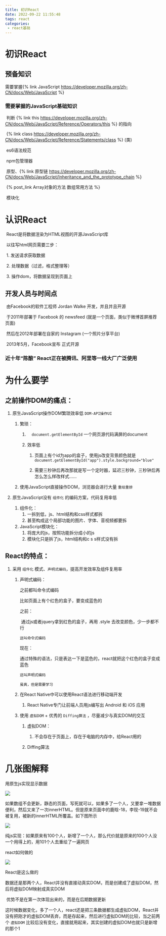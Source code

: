 ```yaml
---
title: 初识React
date: 2022-09-22 11:55:48
tags: react
categories: 	
 - react基础
---
```


# 初识React



## 预备知识

需要掌握{% link JavaScript https://developer.mozilla.org/zh-CN/docs/Web/JavaScript %}

### 需要掌握的JavaScript基础知识

​	判断 {% link this https://developer.mozilla.org/zh-CN/docs/Web/JavaScript/Reference/Operators/this %} 的指向

​	{% link class https://developer.mozilla.org/zh-CN/docs/Web/JavaScript/Reference/Statements/class %} (类)

​	es6语法规范

​	npm包管理器

​	原型、{% link 原型链 https://developer.mozilla.org/zh-CN/docs/Web/JavaScript/Inheritance_and_the_prototype_chain %}

​	{% post_link Array对象的方法 数组常用方法 %}

​	模块化

# 认识React

​	React是将数据渲染为HTML视图的开源JavaScript库

​	以往写html网页需要三步：

​		1. 发送请求获取数据

​		2. 处理数据（过滤，格式整理等）

​		3. 操作dom，将数据呈现到页面上

## 开发人员与时间点

​		由Facebook的软件工程师 Jordan Walke 开发，并且并且开源

​		于2011年部署于 Facebook 的 newsfeed (就是一个页面，类似于微博首屏推荐页面)

​		然后在2012年部署在自家的 Instagram (一个照片分享平台)

​		2013年5月，Facebook宣布 正式开源

### 		近十年“陈酿” React正在被腾讯、阿里等一线大厂广泛使用



# 为什么要学

## 之前操作DOM的痛点：

1. 原生JavaScript操作DOM繁琐效率低 `DOM-API操作UI`

   1. 繁琐：

      1. ` 	document.getElementById` 一个网页源代码满屏的document

      2. 效率低

         1. 页面上有个id为app的盒子，使用js改变背景颜色就是`document.getElementById("app").style.background="blue"`

         2. 需要三秒钟后再改那就是写一个定时器，延迟三秒钟，三秒钟后再怎么怎么样改样式……
   2. 使用JavaScript直接操作DOM，浏览器会进行大量 `重绘重排`

2. 原生JavaScript没有 `组件化` 的编码方案，代码复用率低

   1. 组件化：
      1. 一拆到低，js、html结构和css样式都拆
      2. 甚至构成这个局部功能的图片、字体、音视频都要拆
   2. JavaScript模块化：
      1. 将庞大的js，按照功能拆分成小的js
      2. 模块化只是拆了js，html结构和c s s样式没有拆

## React的特点：

1. 采用 `组件化` 模式、`声明式编码`，提高开发效率及组件复用率

   1. 声明式编码：

      之前都叫命令式编码

      比如页面上有个红色的盒子，要变成蓝色的

      之前：

      ​		通过js或者jquery拿到红色的盒子，再用 .style 去改变颜色，少一步都不行

      `这叫命令式编码`

      现在：

      ​		通过特殊的语法，只是表达一下是蓝色的，react就把这个红色的盒子变成蓝色

      `这叫声明式编码`

      `虽爽，但是需要学习`

   2. 在React Native中可以使用React语法进行移动端开发

      1. React Native专门让前端人员用js编写出 Android 和 iOS 应用

   3. 使用 `虚拟DOM` + 优秀的 `Diffing算法` ，尽量减少与真实DOM的交互

      1. 虚拟DOM：
         1. 不会存在于页面上，存在于电脑的内存中，给React用的
      
      2. Diffing算法
      
         

# 几张图解释

用原生js实现显示数据

![](https://react-1300475487.cos.ap-chengdu.myqcloud.com/js.png)

如果数组不会更新，静态的页面，写死就可以，如果多了一个人，又要拿一堆数据便利，然后又来了一次innerHTML。但是原来页面中的鹿晗-18，李现-19就不会被复用，被新的innerHTML所覆盖。如下图所示

![](https://react-1300475487.cos.ap-chengdu.myqcloud.com/js1.png)

纯js实现：如果原来有100个人，新增了一个人，那么代价就是原来的100个人没一个用得上的，用101个人去重绘了一遍网页

react如何做的

![](https://react-1300475487.cos.ap-chengdu.myqcloud.com/react1.png)

React是这么做的

​	数据还是那两个人，React并没有直接动真实DOM，而是创建成了虚拟DOM，然后将虚拟DOM映射成真实DOM

​	优势不是在第一次体现出来的，而是在后期数据更新

​	这时候数据变化，多了一个人，react还是把三条数据都生成虚拟DOM，React并没有把刚才的虚拟DOM丢弃，而是存起来，然后进行虚拟DOM的比较，当之前两个 `虚拟DOM` 比较后没有变化，直接就用起来，其实创建的虚拟DOM也就只是新增的那个1
